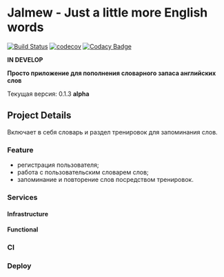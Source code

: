 # Jalmew - Just a little more English words

[![Build Status](https://travis-ci.org/proshik/jalmew.svg?branch=master)](https://travis-ci.org/proshik/jalmew)
[![codecov](https://codecov.io/gh/proshik/jalmew/branch/master/graph/badge.svg)](https://codecov.io/gh/proshik/jalmew)
[![Codacy Badge](https://api.codacy.com/project/badge/Grade/f659447910364f0a8e929675a279c73a)](https://www.codacy.com/app/Krylov-ProxorOrganization/jalmew?utm_source=github.com&amp;utm_medium=referral&amp;utm_content=proshik/jalmew&amp;utm_campaign=Badge_Grade)

**IN DEVELOP**

**Просто приложение для пополнения словарного запаса английских слов**

Текущая версия: 0.1.3 **alpha**

## Project Details

Включает в себя словарь и раздел тренировок для запоминания слов.

### Feature

* регистрация пользователя;
* работа с пользовательским словарем слов;
* запоминание и повторение слов посредством тренировок.

### Services

#### Infrastructure

#### Functional

### CI

### Deploy

